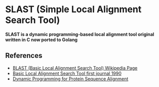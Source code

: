 # SLAST (Simple Local Alignment Search Tool)

**SLAST is a dynamic programming-based local alignment tool original written in C now ported to Golang**

## References
- [BLAST (Basic Local Alignment Search Tool) Wikipedia Page](https://en.wikipedia.org/wiki/BLAST_(biotechnology))
- [Basic Local Alignment Search Tool first journal 1990](https://pubmed.ncbi.nlm.nih.gov/2231712/)
- [Dynamic Programming for Protein Sequence Alignment](https://www.researchgate.net/publication/303136680_Protein_Sequence_Alignment_using_Dynamic_Programming)


